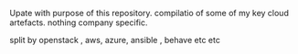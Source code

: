 Upate with purpose of this repository. compilatio of some of my key cloud artefacts. nothing company specific. 

split by openstack , aws, azure, ansible , behave etc etc

